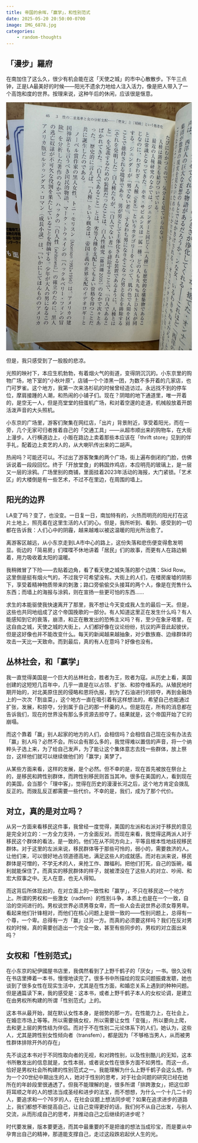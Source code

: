 ```yaml
---
title: 帝国的余晖，「赢学」，和性别范式
date: 2025-05-20 20:50:00-0700
image: IMG_6878.jpg
categories:
    - random-thoughts
---
```


## 「漫步」羅府

在南加住了这么久，很少有机会能在这「天使之城」的市中心散散步。下午三点钟，正是LA最美好的时候——阳光不遗余力地给人注入活力，像是把人带入了一个高饱和度的世界。按理来说，这种午后的休闲，应该很是惬意。

![xxx](IMG_6878.jpg)

但是，我只感受到了一股股的悲凉。

光照的映衬下，本应生机勃勃，有着烟火气的街道，变得阴沉沉的。小东京里的购物广场，地下室的“小秋叶原”，店铺一个个漆黑一团，为数不多开着的几家店，也门可罗雀。这个地方，我第一次来洛杉矶的时候曾经造访过。永远找不到的停车位，摩肩接踵的人潮，和热闹的小铺子们。现在？阴暗的地下通道里，唯一开着的，是空无一人，但是亮堂堂的扭蛋机广场，和对着空邃的走道，机械般放着开朗活泼声音的大头照机。

小东京的广场里，游客们聚集在网红店，「出片」背景附近，享受着阳光，而在一旁，几个无家可归者推着自己的「交通工具」——从超市顺出来的购物车，在大街上漫步。人行横道边上，小贩在路边上卖着那些本应该在「thrift store」见到的伴手礼，配着边上卖艺的人的，从大喇叭传出来的二胡声。

热闹吗？可能还可以。不过出了游客聚集的两个广场，街上遍布倒闭的门脸，仿佛诉说着一段段回忆。终于「开放堂食」的韩国炸鸡店，本应明亮的玻璃上，是一层又一层的涂鸦。广场里别的商铺，里面挂着2023年活动的海报，大门紧锁。「艺术区」的大楼倒是有一些艺术，不过不在里边，在周围的墙上。

## 阳光的边界

LA变了吗？变了，也没变。一日复一日，南加特有的，火热而明亮的阳光打在这片土地上，照亮着在这里生活的人们的心。但是，我所听到、看到、感受到的一切都在告诉我：人们心中的阴霾，越来越难以被这温暖的阳光所治愈了。

离游客区越远，从小东京走到LA市中心的路上，这份失落和悲伤便变得愈发明显。街边的「简易房」们喋喋不休地讲着「居民」们的故事，而更有人在路边躺着，用力吸收着太阳的温暖。

我稍微冒了下险——去贴着边角，看了看天使之城失落的那个边隅：Skid Row。这里倒是挺有烟火气的，不过我宁可希望没有。大街上的人们，在楼房废墟的阴影下，享受着精神物质带来的刺激；路口旁偷偷交头接耳的两个人，像是在兜售什么东西；而墙上的海报与涂鸦，则在宣扬一些更可怕的东西……

求生的本能驱使我快速离开了那里，我不想让今天变成我人生的最后一天。但是，这些也共同地组成了这个帝国挽歌的一部分。有人知道这里正在发生什么吗？有人能感知到它的衰落，崩溃，和正在散发出的恐怖主义吗？有，至少在象牙塔里，在这自由之城，天使之城的大街上，人们都好像在议论纷纷，抗议的声音此起彼伏，但是这好像也并不能改变什么。每天的新闻越来越抽象，对少数族裔、边缘群体的攻击一天比一天致命。而到最后，真的有人在意吗？好像也没有。

## 丛林社会，和「赢学」

我一直觉得美国是一个巨大的丛林社会，胜者为王，败者为寇。从历史上看，美国创建的这短短几百年中，几乎一直是在以占领、扩张、和掠夺维系的。从殖民地时期开始的，对北美原住民的侵略和恩将仇报，到为了石油进行的掠夺，再到金融场上的一次次「割韭菜」，这个地方一直在吸引着有这样想法的，希望自己也能通过扩张，发展，和掠夺，分到属于自己的那一杯羹的人。但是现在，所有的消息都在告诉我们，现在的世界没有那么多资源去掠夺了。结果就是，这个帝国开始了它的崩塌。

而这个靠着「赢」别人起家的地方的人们，会相信吗？会相信自己现在没有办法去「赢」别人吗？必然不会。所以会有那么多的，我觉得难以置信的声音，将一个纳粹头子选上来，为了给自己发声，为了能让这个集体意志去找一些群体，放上祭台，这样他们就可以继续做他们的「赢学」美梦了。

从某些方面来看，这样的发展，是个必然。但不幸的是，现在首先被放在祭台上的，是移民和跨性别群体，而跨性别移民则首当其冲。很多在美国的人，看到现在的美国，会当那个「理中客」，觉得在历史的漫漫长河之后，这个地方肯定会拨乱反正的。而拨乱反正都需要一些代价。不幸的是，我们，成为了那个代价。

## 对立，真的是对立吗？

从另一方面来看移民这件事，我曾经一度觉得，美国的左派和右派对于移民的意见是完全对立的：一方全力支持，一方全面反对。而现在来看，我觉得这两派人对于移民这个群体的看法，是一致的。他们在从不同方向上，平等且根本性地歧视移民群体。对于这里的左派来说，移民群体等于那些可怜的，弱小的，需要救济的人。让他们来，可以很好地占领道德高地，满足这些人的成就感。而对右派来说，移民群体是可憎的，不学无术的人，来抢工作、蹭福利。把他们打死，自己的饭碗，福利就能保住了。而真实的移民群体的样子，就被湮没在了这些人的对立、吵闹、和宏大叙事之中。无人在意，也无人得知。

而这背后所体现出的，在对立面上的一致性和「赢学」，不只在移民这一个地方上。所谓的男权和一些激女（radfem）的性别斗争，本质上也是在一个一致，自洽的空间进行的。男权说世界必须男尊女卑，而一些人会去说世界必须女尊男卑。看起来他们针锋相对，而他们在核心问题上是很一致的——性别问题上，总得有一个尊，一个卑。总得有一方「赢」过另一方。而真的必须要这样吗？我们在反对男权的时候，真的需要创造出一个完全一致，甚至有些同步的，男权的对立面出来吗？

## 女权和「性别范式」

在小东京的紀伊國屋书店里，我偶然看到了上野千鹤子的「厌女」一书。很久没有在书店里捧着一本书，慢慢地读完了。很多书中所描绘的现实问题振聋发聩，她也谈到了很多女性在现实生活中，尤其是在性方面，和婚恋关系上遇到的种种问题。但是通篇读下来，我的感受是：这本书，或者上野千鹤子本人的女权论调，是建立在由男权所构建的所谓「性别范式」上的。

这本书从最开始，就在默认女性本身，是弱势的那一方。在性能力上，在社会上，在婚恋市场上等等。所以需要搞女权，所以需要让女性「变强」，所以要向上爬，去和更上层的男性结为伴侣。而对于不在性别二元论体系下的人们，她认为，这些人，尤其是跨性别女性倾向者（transfem），都是因为「不够格当男人，从而被男性群体排除开外的存在」

先不谈这本书对于不同性取向者的无视，和对跨性别，以及性别酷儿的无知，这本书所散发出的信息就是，女性本弱，或者说女性在很多方面不如男性。而这一点，恰好是男权社会所构建的性别范式之一。我能理解为什么上野千鹤子会这么想。作为一个20世纪中期出生的人，她对于性别的思考，对于社会问题的研究已经在她所在的年龄段里很通透了。但我不能理解的是，很多所谓「排跨激女」，把这位即将耳顺之年的人的想法当成圣经和进步的法宝，而不想想，为什么一个十几二十的人，要追求和一个76岁的人，在社会议题上想法同步呢？如果在追求进步的道路上，我们都想不断提高自己，让自己变得更好的话，我们何不从自己出发，与别人交流，从而形成自己的思考，并推动自己之后继续的进步呢？

时代要发展，版本要更迭，而其中最重要的不是把谁的想法当成珍宝，而是要从中孕育出自己的精神，那道能支撑自己，走过这段跌宕起伏人生的光。

